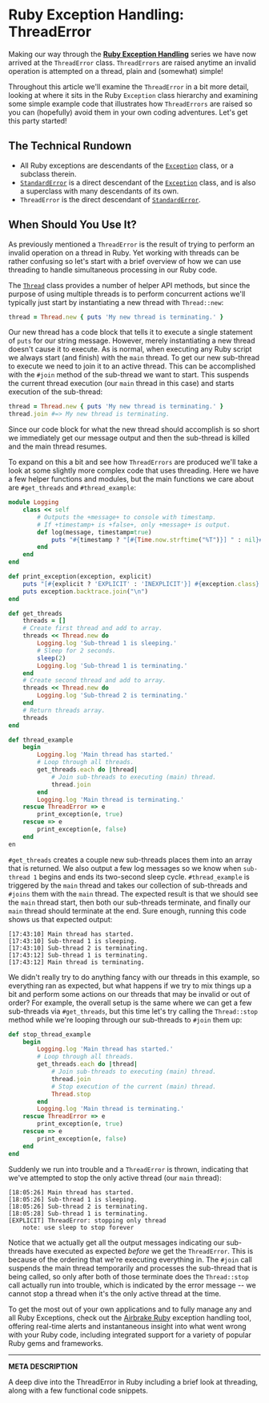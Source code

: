 # Ruby Exception Handling: ThreadError

Making our way through the [__Ruby Exception Handling__](https://airbrake.io/blog/ruby-exception-handling/ruby-exception-classes) series we have now arrived at the `ThreadError` class.  `ThreadErrors` are raised anytime an invalid operation is attempted on a thread, plain and (somewhat) simple!

Throughout this article we'll examine the `ThreadError` in a bit more detail, looking at where it sits in the Ruby `Exception` class hierarchy and examining some simple example code that illustrates how `ThreadErrors` are raised so you can (hopefully) avoid them in your own coding adventures.  Let's get this party started!

## The Technical Rundown

- All Ruby exceptions are descendants of the [`Exception`](https://airbrake.io/blog/ruby-exception-handling/ruby-exception-classes) class, or a subclass therein.
- [`StandardError`](https://ruby-doc.org/core-2.4.0/StandardError.html) is a direct descendant of the [`Exception`](https://airbrake.io/blog/ruby-exception-handling/ruby-exception-classes) class, and is also a superclass with many descendants of its own.
- `ThreadError` is the direct descendant of [`StandardError`](https://ruby-doc.org/core-2.4.0/StandardError.html).

## When Should You Use It?

As previously mentioned a `ThreadError` is the result of trying to perform an invalid operation on a thread in Ruby.  Yet working with threads can be rather confusing so let's start with a brief overview of how we can use threading to handle simultaneous processing in our Ruby code.

The [`Thread`](https://ruby-doc.org/core-2.4.0/Thread.html) class provides a number of helper API methods, but since the purpose of using multiple threads is to perform concurrent actions we'll typically just start by instantiating a new thread with `Thread::new`:

```ruby
thread = Thread.new { puts 'My new thread is terminating.' }
```

Our new thread has a code block that tells it to execute a single statement of `puts` for our string message.  However, merely instantiating a new thread doesn't cause it to execute.  As is normal, when executing any Ruby script we always start (and finish) with the `main` thread.  To get our new sub-thread to execute we need to join it to an active thread.  This can be accomplished with the `#join` method of the sub-thread we want to start.  This suspends the current thread execution (our `main` thread in this case) and starts execution of the sub-thread:

```ruby
thread = Thread.new { puts 'My new thread is terminating.' }
thread.join #=> My new thread is terminating.
```

Since our code block for what the new thread should accomplish is so short we immediately get our message output and then the sub-thread is killed and the main thread resumes.

To expand on this a bit and see how `ThreadErrors` are produced we'll take a look at some slightly more complex code that uses threading.  Here we have a few helper functions and modules, but the main functions we care about are `#get_threads` and `#thread_example`:

```ruby
module Logging
    class << self
        # Outputs the +message+ to console with timestamp.
        # If +timestamp+ is +false+, only +message+ is output.
        def log(message, timestamp=true)
            puts "#{timestamp ? "[#{Time.now.strftime("%T")}] " : nil}#{message}"
        end
    end
end

def print_exception(exception, explicit)
    puts "[#{explicit ? 'EXPLICIT' : 'INEXPLICIT'}] #{exception.class}: #{exception.message}"
    puts exception.backtrace.join("\n")
end

def get_threads
    threads = []
    # Create first thread and add to array.
    threads << Thread.new do
        Logging.log 'Sub-thread 1 is sleeping.'
        # Sleep for 2 seconds.
        sleep(2)
        Logging.log 'Sub-thread 1 is terminating.'
    end
    # Create second thread and add to array.
    threads << Thread.new do
        Logging.log 'Sub-thread 2 is terminating.'
    end
    # Return threads array.
    threads
end

def thread_example
    begin
        Logging.log 'Main thread has started.'
        # Loop through all threads.
        get_threads.each do |thread|
            # Join sub-threads to executing (main) thread.
            thread.join
        end
        Logging.log 'Main thread is terminating.'
    rescue ThreadError => e
        print_exception(e, true)
    rescue => e
        print_exception(e, false)
    end    
en
```

`#get_threads` creates a couple new sub-threads places them into an array that is returned.  We also output a few log messages so we know when `sub-thread 1` begins and ends its two-second sleep cycle.  `#thread_example` is triggered by the `main` thread and takes our collection of sub-threads and `#joins` them with the `main` thread.  The expected result is that we should see the `main` thread start, then both our sub-threads terminate, and finally our `main` thread should terminate at the end.  Sure enough, running this code shows us that expected output:

```
[17:43:10] Main thread has started.
[17:43:10] Sub-thread 1 is sleeping.
[17:43:10] Sub-thread 2 is terminating.
[17:43:12] Sub-thread 1 is terminating.
[17:43:12] Main thread is terminating.
```

We didn't really try to do anything fancy with our threads in this example, so everything ran as expected, but what happens if we try to mix things up a bit and perform some actions on our threads that may be invalid or out of order?  For example, the overall setup is the same where we can get a few sub-threads via `#get_threads`, but this time let's try calling the `Thread::stop` method while we're looping through our sub-threads to `#join` them up:

```ruby
def stop_thread_example
    begin
        Logging.log 'Main thread has started.'
        # Loop through all threads.
        get_threads.each do |thread|
            # Join sub-threads to executing (main) thread.
            thread.join
            # Stop execution of the current (main) thread.
            Thread.stop
        end
        Logging.log 'Main thread is terminating.'
    rescue ThreadError => e
        print_exception(e, true)
    rescue => e
        print_exception(e, false)
    end
end
```

Suddenly we run into trouble and a `ThreadError` is thrown, indicating that we've attempted to stop the only active thread (our `main` thread):

```
[18:05:26] Main thread has started.
[18:05:26] Sub-thread 1 is sleeping.
[18:05:26] Sub-thread 2 is terminating.
[18:05:28] Sub-thread 1 is terminating.
[EXPLICIT] ThreadError: stopping only thread
	note: use sleep to stop forever
```

Notice that we actually get all the output messages indicating our sub-threads have executed as expected _before_ we get the `ThreadError`.  This is because of the ordering that we're executing everything in.  The `#join` call suspends the main thread temporarily and processes the sub-thread that is being called, so only after both of those terminate does the `Thread::stop` call actually run into trouble, which is indicated by the error message -- we cannot stop a thread when it's the only active thread at the time.

To get the most out of your own applications and to fully manage any and all Ruby Exceptions, check out the <a class="js-cta-utm" href="https://airbrake.io/languages/ruby_exception_handling?utm_source=blog&amp;utm_medium=end-post&amp;utm_campaign=airbrake-ruby">Airbrake Ruby</a> exception handling tool, offering real-time alerts and instantaneous insight into what went wrong with your Ruby code, including integrated support for a variety of popular Ruby gems and frameworks.

---

__META DESCRIPTION__

A deep dive into the ThreadError in Ruby including a brief look at threading, along with a few functional code snippets.
